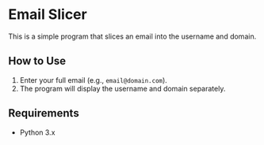 # Email Slicer

This is a simple program that slices an email into the username and domain.

## How to Use

1. Enter your full email (e.g., `email@domain.com`).
2. The program will display the username and domain separately.

## Requirements

- Python 3.x
